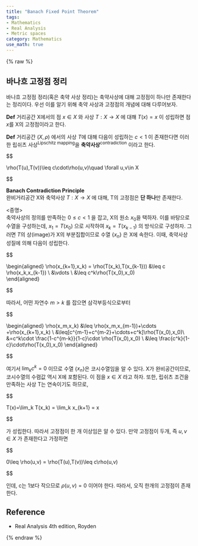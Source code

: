 ```yaml
---
title: "Banach Fixed Point Theorem"
tags:
- Mathematics
- Real Analysis
- Metric spaces
category: Mathematics
use_math: true
---
```

{% raw %}

## 바나흐 고정점 정리
바나흐 고정점 정리(혹은 축약 사상 정리)는 축약사상에 대해 고정점이 하나만 존재한다는 정리이다. 우선 이를 알기 위해 축약 사상과 고정점의 개념에 대해 다루어보자.   

**Def** 거리공간 X에서의 점 $x\in X$ 와 사상 $T:X\to X$ 에 대해 $T(x)=x$ 이 성립하면 점 $x$를 X의 고정점이라고 한다.   

**Def** 거리공간 $(X,\rho)$ 에서의 사상 $T$에 대해 다음이 성립하는 $c<1$ 이 존재한다면 이러한 립쉬츠 사상<sup>Lipschitz mapping</sup>을 **축약사상**<sup>contradiction</sup> 이라고 한다.   

$$

\rho(T(u),T(v))\leq c\cdot\rho(u,v)\quad \forall u,v\in X

$$

**Banach Contradiction Principle**   
완비거리공간 X와 축약사상 $T:X\to X$ 에 대해, T의 고정점은 **단 하나**만 존재한다.    

<증명>   
축약사상의 정의를 만족하는 $0\leq c<1$ 을 잡고, X의 원소 $x_0$을 택하자. 이를 바탕으로 수열을 구성하는데, $x_1 = T(x_0)$ 으로 시작하여 $x_k=T(x_{k-1})$ 의 방식으로 구성하자. 그러면 $T$의 상(image)가 X의 부분집합이므로 수열 {$x_n$} 은 X에 속한다. 이때, 축약사상 성질에 의해 다음이 성립한다.   

$$

\begin{aligned}
 \rho(x_{k+1},x_k) = \rho(T(x_k),T(x_{k-1})) &\leq c \rho(x_k,x_{k-1}) \\
 &\vdots \\
 &\leq c^k\rho(T(x_0),x_0)   
\end{aligned}

$$   

따라서, 어떤 자연수 $m>k$ 를 잡으면 삼각부등식으로부터   

$$

\begin{aligned}
\rho(x_m,x_k) &\leq \rho(x_m,x_{m-1})+\cdots +\rho(x_{k+1},x_k) \\
&\leq[c^{m-1}+c^{m-2}+\cdots+c^k]\rho(T(x_0),x_0)\\
&=c^k\cdot \frac{1-c^{m-k}}{1-c}\cdot \rho(T(x_0),x_0) \\
&\leq \frac{c^k}{1-c}\cdot\rho(T(x_0),x_0)
\end{aligned}

$$   

여기서 $\lim_k c^k =0$ 이므로 수열 {$x_n$}은 코시수열임을 알 수 있다. X가 완비공간이므로, 코시수열의 수렴값 역시 X에 포함된다. 이 점을 $x\in X$ 라고 하자. 또한, 립쉬츠 조건을 만족하는 사상 T는 연속이기도 하므로,    

$$

T(x)=\lim_k T(x_k) = \lim_k x_{k+1} = x

$$   

가 성립한다. 따라서 고정점이 한 개 이상임은 알 수 있다. 만약 고정점이 두개, 즉 $u,v\in X$ 가 존재한다고 가정하면   

$$

0\leq \rho(u,v) = \rho(T(u),T(v))\leq c\rho(u,v)

$$    

인데, c는 1보다 작으므로 $\rho(u,v)=0$ 이어야 한다. 따라서, 오직 한개의 고정점이 존재한다.
 

## Reference
 - Real Analysis 4th edition, Royden

{% endraw %}